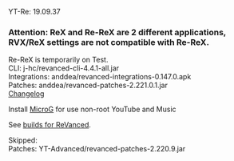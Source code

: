 YT-Re: 19.09.37  

### Attention: ReX and Re-ReX are 2 different applications, RVX/ReX settings are not compatible with Re-ReX.  

Re-ReX is temporarily on Test.  
CLI: j-hc/revanced-cli-4.4.1-all.jar  
Integrations: anddea/revanced-integrations-0.147.0.apk  
Patches: anddea/revanced-patches-2.221.0.1.jar  
[Changelog](https://github.com/anddea/revanced-patches/releases/tag/v2.221.0.1)  

Install [MicroG](https://github.com/WSTxda/MicroG-RE/releases/latest) for use non-root YouTube and Music  

See [builds for ReVanced](https://github.com/kevinr99089/ReVanced.Builder/releases/latest).  

Skipped:  
Patches: YT-Advanced/revanced-patches-2.220.9.jar    
